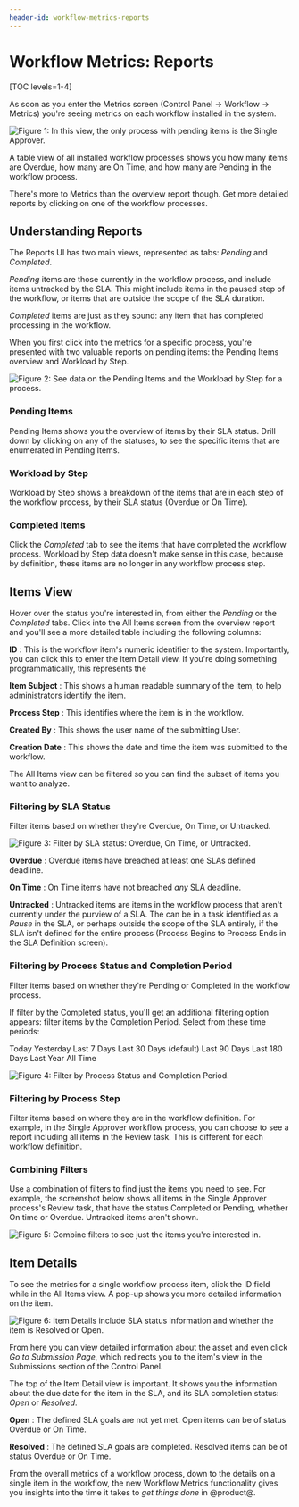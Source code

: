 ```yaml
---
header-id: workflow-metrics-reports
---
```


# Workflow Metrics: Reports

[TOC levels=1-4]

As soon as you enter the Metrics screen (Control Panel &rarr; Workflow &rarr;
Metrics) you're seeing metrics on each workflow installed in the system.

![Figure 1: In this view, the only process with pending items is the Single Approver.](../../images/workflow-metrics-reports1.png)

A table view of all installed workflow processes shows you how many items are
Overdue, how many are On Time, and how many are Pending in the workflow process.

There's more to Metrics than the overview report though. Get more detailed
reports by clicking on one of the workflow processes.

## Understanding Reports

The Reports UI has two main views, represented as tabs: _Pending_ and
_Completed_.

_Pending_ items are those currently in the workflow process, and include items
untracked by the SLA. This might include items in the paused step of the
workflow, or items that are outside the scope of the SLA duration.

_Completed_ items are just as they sound: any item that has completed processing
in the workflow.

When you first click into the metrics for a specific process, you're presented
with two valuable reports on pending items: the Pending Items overview and
Workload by Step.

![Figure 2: See data on the Pending Items and the Workload by Step for a process.](../../images/workflow-metrics-reports2.png)

### Pending Items

Pending Items shows you the overview of items by their SLA status. Drill down by
clicking on any of the statuses, to see the specific items that are enumerated
in Pending Items.

### Workload by Step

Workload by Step shows a breakdown of the items that are in each step of the
workflow process, by their SLA status (Overdue or On Time).

### Completed Items

Click the *Completed* tab to see the items that have completed the workflow
process. Workload by Step data doesn't make sense in this case, because by
definition, these items are no longer in any workflow process step.

## Items View

Hover over the status you're interested in, from either the _Pending_ or the
_Completed_ tabs. Click into the All Items screen from the overview
report and you'll see a more detailed table including the following columns:

**ID**
: This is the workflow item's numeric identifier to the system. Importantly, you
can click this to enter the Item Detail view. If you're doing something
programmatically, this represents the

**Item Subject**
: This shows a human readable summary of the item, to help administrators
identify the item.

**Process Step**
: This identifies where the item is in the workflow.

**Created By**
: This shows the user name of the submitting User.

**Creation Date**
: This shows the date and time the item was submitted to the workflow.

The All Items view can be filtered so you can find the subset of items you want
to analyze.

### Filtering by SLA Status

Filter items based on whether they're Overdue, On Time, or Untracked.

![Figure 3: Filter by SLA status: Overdue, On Time, or Untracked.](../../images/workflow-metrics-reports4.png)

**Overdue**
: Overdue items have breached at least one SLAs defined deadline.

**On Time**
: On Time items have not breached _any_ SLA deadline.

**Untracked**
: Untracked items are items in the workflow process that aren't currently under
the purview of a SLA. The can be in a task identified as a _Pause_ in the SLA,
or perhaps outside the scope of the SLA entirely, if the SLA isn't defined for
the entire process (Process Begins to Process Ends in the SLA Definition
screen).

### Filtering by Process Status and Completion Period

Filter items based on whether they're Pending or Completed in the workflow
process.

If filter by the Completed status, you'll get an additional filtering option
appears: filter items by the Completion Period. Select from these time periods:

Today
Yesterday
Last 7 Days
Last 30 Days (default)
Last 90 Days
Last 180 Days
Last Year
All Time

![Figure 4: Filter by Process Status and Completion Period.](../../images/workflow-reports-process-status-period.png)

### Filtering by Process Step

Filter items based on where they are in the workflow definition. For example, in
the Single Approver workflow process, you can choose to see a report including
all items in the Review task. This is different for each workflow definition.

### Combining Filters

Use a combination of filters to find just the items you need to see. For
example, the screenshot below shows all items in the Single Approver process's
Review task, that have the status Completed or Pending, whether On time or
Overdue. Untracked items aren't shown.

![Figure 5: Combine filters to see just the items you're interested in.](../../images/workflow-metrics-reports13.png)

## Item Details

To see the metrics for a single workflow process item, click the ID field while
in the All Items view. A pop-up shows you more detailed information on the item.

![Figure 6: Item Details include SLA status information and whether the item is Resolved or Open.](../../images/workflow-reports-item-detail.png)

From here you can view detailed information about the asset and even click *Go
to Submission Page*, which redirects you to the item's view in the Submissions
section of the Control Panel.

The top of the Item Detail view is important. It shows you the information about
the due date for the item in the SLA, and its SLA completion status: _Open_ or
_Resolved_.

**Open**
: The defined SLA goals are not yet met. Open items can be of status Overdue or
On Time.

**Resolved**
: The defined SLA goals are completed. Resolved items can be of status Overdue
or On Time.

From the overall metrics of a workflow process, down to the details on a single
item in the workflow, the new Workflow Metrics functionality gives you insights
into the time it takes to _get things done_ in @product@.
